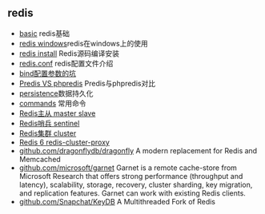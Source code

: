 ## redis
- [basic](basic.md) redis基础
- [redis windows](redis_windows.md)redis在windows上的使用
- [redis install](install.md) Redis源码编译安装
- [redis.conf](redis.conf.md) redis配置文件介绍
- [bind配置参数的坑](bind.md)
- [Predis VS phpredis](PredisVSphpredis.md) Predis与phpredis对比
- [persistence](persistence.md)数据持久化
- [commands](commands.md) 常用命令
- [Redis主从 master slave ](master-slave.md)
- [Redis哨兵 sentinel ](sentinel.md)
- [Redis集群 cluster](cluster.md)
- [Redis 6 redis-cluster-proxy](redis-cluster-proxy.md)
- [github.com/dragonflydb/dragonfly](https://github.com/dragonflydb/dragonfly) A modern replacement for Redis and Memcached
- [github.com/microsoft/garnet](https://github.com/microsoft/garnet) Garnet is a remote cache-store from Microsoft Research that offers strong performance (throughput and latency), scalability, storage, recovery, cluster sharding, key migration, and replication features. Garnet can work with existing Redis clients.
- [github.com/Snapchat/KeyDB](https://github.com/Snapchat/KeyDB) A Multithreaded Fork of Redis